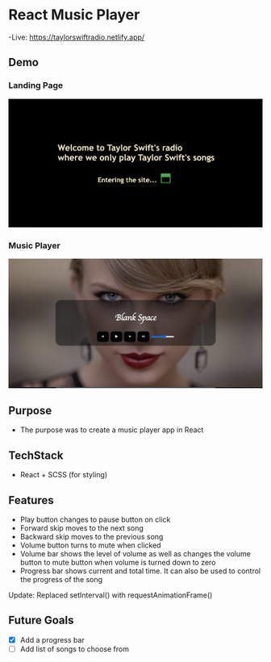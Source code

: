 # React Music Player

-Live: https://taylorswiftradio.netlify.app/

## Demo

### Landing Page

![Landing page](./public/landing.png "Landing page")

### Music Player

![Add-employee page](./public/music_player.png "Music player page")

## Purpose

- The purpose was to create a music player app in React

## TechStack

- React + SCSS (for styling)

## Features

- Play button changes to pause button on click
- Forward skip moves to the next song
- Backward skip moves to the previous song
- Volume button turns to mute when clicked
- Volume bar shows the level of volume as well as changes the volume button to mute button when volume is turned down to zero
- Progress bar shows current and total time. It can also be used to control the progress of the song

Update: Replaced setInterval() with requestAnimationFrame()

## Future Goals

- [x] Add a progress bar
- [ ] Add list of songs to choose from
